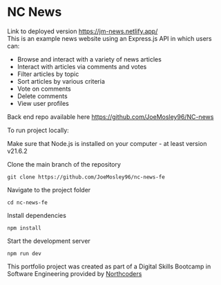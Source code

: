 # NC News
Link to deployed version https://jm-news.netlify.app/  
This is an example news website using an Express.js API in which users can: 
* Browse and interact with a variety of news articles
* Interact with articles via comments and votes
* Filter articles by topic
* Sort articles by various criteria
* Vote on comments
* Delete comments
* View user profiles

Back end repo available here https://github.com/JoeMosley96/NC-news  

To run project locally:  

Make sure that Node.js is installed on your computer - at least version v21.6.2

Clone the main branch of the repository
```
git clone https://github.com/JoeMosley96/nc-news-fe  
```

Navigate to the project folder  
```
cd nc-news-fe  
```

Install dependencies  
```
npm install
```

Start the development server  
```
npm run dev
```

This portfolio project was created as part of a Digital Skills Bootcamp in Software Engineering provided by [Northcoders](https://northcoders.com/)
